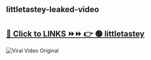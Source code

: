 
 ## littletastey-leaked-video 

# <h2><a href="https://clipsfans.com/littletastey&ref=git">🔗 Click to LINKS ⏩⏩ 👉 🟢 littletastey </a></h2>

<a href="https://clipsfans.com/littletastey&ref=git" rel="nofollow" data-target="animated-image.originalLink"><img src="https://i.ibb.co.com/xMMVF88/686577567.gif" alt="Viral Video Original" style="max-width: 100%; display: inline-block;" data-target="animated-image.originalImage"></a>

